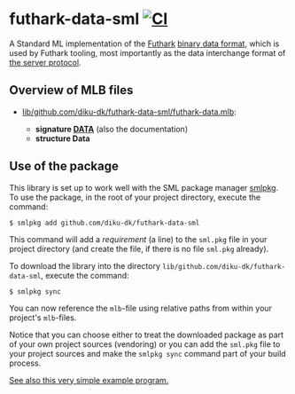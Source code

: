 # futhark-data-sml [![CI](https://github.com/diku-dk/futhark-data-sml/workflows/build/badge.svg)](https://github.com/diku-dk/futhark-data-sml/actions)

A Standard ML implementation of the
[Futhark](https://futhark-lang.org) [binary data
format](https://futhark.readthedocs.io/en/latest/binary-data-format.html),
which is used by Futhark tooling, most importantly as the data
interchange format of [the server
protocol](https://futhark.readthedocs.io/en/latest/server-protocol.html).

## Overview of MLB files

* [lib/github.com/diku-dk/futhark-data-sml/futhark-data.mlb](lib/github.com/diku-dk/futhark-data-sml/futhark-data.mlb):

  * **signature [DATA](lib/github.com/diku-dk/futhark-data-sml/DATA.sig)** (also the documentation)
  * **structure Data**

## Use of the package

This library is set up to work well with the SML package manager
[smlpkg](https://github.com/diku-dk/smlpkg).  To use the package, in
the root of your project directory, execute the command:

```
$ smlpkg add github.com/diku-dk/futhark-data-sml
```

This command will add a _requirement_ (a line) to the `sml.pkg` file in your
project directory (and create the file, if there is no file `sml.pkg`
already).

To download the library into the directory
`lib/github.com/diku-dk/futhark-data-sml`, execute the command:

```
$ smlpkg sync
```

You can now reference the `mlb`-file using relative paths from within
your project's `mlb`-files.

Notice that you can choose either to treat the downloaded package as
part of your own project sources (vendoring) or you can add the
`sml.pkg` file to your project sources and make the `smlpkg sync`
command part of your build process.

[See also this very simple example program.](test/test.sml)
